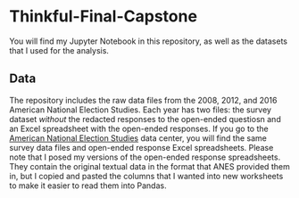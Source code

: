 # Thinkful-Final-Capstone
You will find my Jupyter Notebook in this repository, as well as the datasets that I used for the analysis. 

## Data

The repository includes the raw data files from the 2008, 2012, and 2016 American National Election Studies. Each year has two files: the survey dataset *without* the redacted responses to the open-ended questiosn and an Excel spreadsheet with the open-ended responses. If you go to the [American National Election Studies](https://electionstudies.org/data-center/) data center, you will find the same survey data files and open-ended response Excel spreadsheets. Please note that I posed my versions of the open-ended response spreadsheets. They contain the original textual data in the format that ANES provided them in, but I copied and pasted the columns that I wanted into new worksheets to make it easier to read them into Pandas. 
